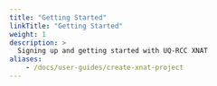 ```yaml
---
title: "Getting Started"
linkTitle: "Getting Started"
weight: 1
description: >
  Signing up and getting started with UQ-RCC XNAT
aliases:
    - /docs/user-guides/create-xnat-project
---
```

